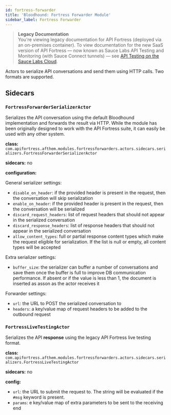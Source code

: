 ```yaml
---
id: fortress-forwarder
title: 'Bloodhound: Fortress Forwarder Module'
sidebar_label: Fortress Forwarder
---
```


<head>
  <meta name="robots" content="noindex" />
</head>

> **Legacy Documentation**<br/>You're viewing legacy documentation for API Fortress (deployed via an on-premises container). To view documentation for the new SaaS version of API Fortress &#8212; now known as Sauce Labs API Testing and Monitoring (with Sauce Connect tunnels) &#8212; see [API Testing on the Sauce Labs Cloud](/api-testing/).

Actors to serialize API conversations and send them using HTTP calls. Two formats are supported.

## Sidecars

### `FortressForwarderSerializerActor`

Serializes the API conversation using the default Bloodhound implementation and forwards the result via HTTP. While the
module has been originally designed to work with the API Fortress suite, it can easily be used with any other system.

**class:** `com.apifortress.afthem.modules.fortressforwarders.actors.sidecars.serializers.FortressForwarderSerializerActor`

**sidecars:** no

**configuration:**

General serializer settings:

- `disable_on_header`: if the provided header is present in the request, then the conversation will skip serialization
- `enable_on_header`: if the provided header is present in the request, then the conversation will be serialized
- `discard_request_headers`: list of request headers that should not appear in the serialized conversation
- `discard_response_headers`: list of response headers that should not appear in the serialized conversation
- `allow_content_types`: full or partial response content types which make the request eligible for serialization. If
  the list is null or empty, all content types will be accepted

Extra serializer settings:

- `buffer_size`: the serializer can buffer a number of conversations and save them once the buffer is full to improve
  DB communication performance. If absent or if the value is less than 1, the document is inserted as asson as the actor
  receives it

Forwarder settings:

- `url`: the URL to POST the serialized conversation to
- `headers`: a key/value map of request headers to be added to the outbound request

### `FortressLiveTestingActor`

Serializes the API **response** using the legacy API Fortress live testing format.

**class:** `com.apifortress.afthem.modules.fortressforwarders.actors.sidecars.serializers.FortressLiveTestingActor`

**sidecars:** no

**config:**

- `url`: the URL to submit the request to. The string will be evaluated if the `#msg` keyword is present.
- `params`: e key/value map of extra parameters to be sent to the receiving end
